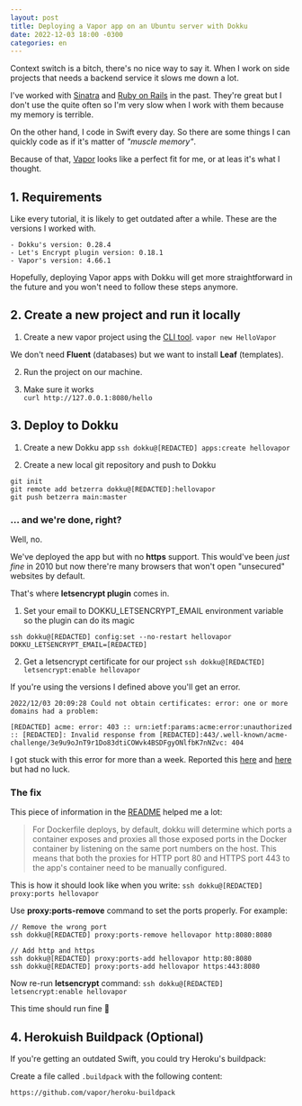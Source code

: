 ```yaml
---
layout: post
title: Deploying a Vapor app on an Ubuntu server with Dokku
date: 2022-12-03 18:00 -0300
categories: en
---
```


Context switch is a bitch, there's no nice way to say it. When I work on side projects that needs a backend service it slows me down a lot. 

I've worked with [Sinatra](https://sinatrarb.com) and [Ruby on Rails](https://rubyonrails.org) in the past. They're great but I don't use the quite often so I'm very slow when I work with them because my memory is terrible.

On the other hand, I code in Swift every day. So there are some things I can quickly code as if it's matter of *"muscle memory"*.

Because of that, [Vapor](https://vapor.codes) looks like a perfect fit for me, or at leas it's what I thought.

## 1. Requirements
Like every tutorial, it is likely to get outdated after a while. These are the versions I worked with. 

```
- Dokku's version: 0.28.4
- Let's Encrypt plugin version: 0.18.1
- Vapor's version: 4.66.1
```

Hopefully, deploying Vapor apps with Dokku will get more straightforward in the future and you won't need to follow these steps anymore.

## 2. Create a new project and run it locally
1. Create a new vapor project using the [CLI tool](https://docs.vapor.codes/install/macos/#install-toolbox).
`vapor new HelloVapor`

We don't need **Fluent** (databases) but we want to install **Leaf** (templates).

2. Run the project on our machine.

3. Make sure it works\
`curl http://127.0.0.1:8080/hello`

## 3. Deploy to Dokku
1. Create a new Dokku app
`ssh dokku@[REDACTED] apps:create hellovapor`

2. Create a new local git repository and push to Dokku
```
git init
git remote add betzerra dokku@[REDACTED]:hellovapor
git push betzerra main:master
```

### ... and we're done, right?
Well, no.

We've deployed the app but with no **https** support. This would've been _just fine_ in 2010 but now there're many browsers that won't open "unsecured" websites by default.

That's where **letsencrypt plugin** comes in.

1. Set your email to DOKKU_LETSENCRYPT_EMAIL environment variable so the plugin can do its magic
```
ssh dokku@[REDACTED] config:set --no-restart hellovapor DOKKU_LETSENCRYPT_EMAIL=[REDACTED]
```

2. Get a letsencrypt certificate for our project
`ssh dokku@[REDACTED] letsencrypt:enable hellovapor`

If you're using the versions I defined above you'll get an error.

```
2022/12/03 20:09:28 Could not obtain certificates: error: one or more domains had a problem:

[REDACTED] acme: error: 403 :: urn:ietf:params:acme:error:unauthorized :: [REDACTED]: Invalid response from [REDACTED]:443/.well-known/acme-challenge/3e9u9oJnT9r1Do83dtiCOWvk4BSDFgyONlfbK7nNZvc: 404
```

I got stuck with this error for more than a week.
Reported this [here](https://github.com/dokku/dokku-letsencrypt/issues/285) and [here](https://github.com/vapor/vapor/issues/2911) but had no luck.

### The fix
This piece of information in the [README](https://github.com/dokku/dokku-letsencrypt#dockerfile-deploys) helped me a lot:
> For Dockerfile deploys, by default, dokku will determine which ports a container exposes and proxies all those exposed ports in the Docker container by listening on the same port numbers on the host. This means that both the proxies for HTTP port 80 and HTTPS port 443 to the app's container need to be manually configured.

This is how it should look like when you write:
`ssh dokku@[REDACTED] proxy:ports hellovapor`

Use **proxy:ports-remove** command to set the ports properly.
For example:
```
// Remove the wrong port
ssh dokku@[REDACTED] proxy:ports-remove hellovapor http:8080:8080

// Add http and https
ssh dokku@[REDACTED] proxy:ports-add hellovapor http:80:8080
ssh dokku@[REDACTED] proxy:ports-add hellovapor https:443:8080
```

Now re-run **letsencrypt** command:
`ssh dokku@[REDACTED] letsencrypt:enable hellovapor`

This time should run fine 🙌

## 4. Herokuish Buildpack (Optional)
If you're getting an outdated Swift, you could try Heroku's buildpack:

Create a file called `.buildpack` with the following content:
```
https://github.com/vapor/heroku-buildpack
```

